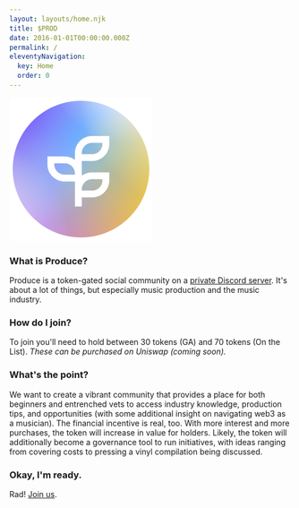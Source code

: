 ```yaml
---
layout: layouts/home.njk
title: $PROD
date: 2016-01-01T00:00:00.000Z
permalink: /
eleventyNavigation:
  key: Home
  order: 0
---
```

![](/static/img/frame-12.png)

### What is **Produce**?

Produce is a token-gated social community on a [private Discord server](https://discord.gg/UHuSKZ66MC). It's about a lot of things, but especially music production and the music industry.

### How do I join?

To join you'll need to hold between 30 tokens (GA) and 70 tokens (On the List). *These can be purchased on Uniswap (coming soon).*

### What's the point?

We want to create a vibrant community that provides a place for both beginners and entrenched vets to access industry knowledge, production tips, and opportunities (with some additional insight on navigating web3 as a musician). The financial incentive is real, too. With more interest and more purchases, the token will increase in value for holders. Likely, the token will additionally become a governance tool to run initiatives, with ideas ranging from covering costs to pressing a vinyl compilation being discussed.

### Okay, I'm ready.

Rad! [Join us](https://discord.gg/UHuSKZ66MC).